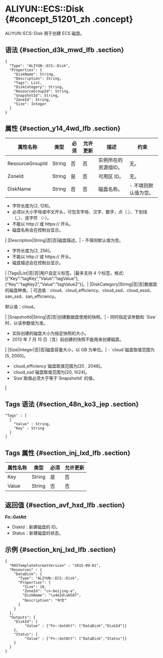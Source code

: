 # ALIYUN::ECS::Disk {#concept_51201_zh .concept}

ALIYUN::ECS::Disk 用于创建 ECS 磁盘。

## 语法 {#section_d3k_mwd_lfb .section}

``` {#codeblock_ffo_t4a_64k .language-json}
{
  "Type": "ALIYUN::ECS::Disk",
  "Properties": {
    "DiskName": String,
    "Description": String,
    "Tags": List,
    "DiskCategory": String,
    "ResourceGroupId": String,
    "SnapshotId": String,
    "ZoneId": String,
    "Size": Integer
  }
}
```

## 属性 {#section_y14_4wd_lfb .section}

|属性名称|类型|必须|允许更新|描述|约束|
|----|--|--|----|--|--|
|ResourceGroupId|String|否|否|实例所在的资源组ID。|无。|
|ZoneId|String|是|否|可用区 ID。|无。|
|DiskName|String|否|否|磁盘名称。| -   不填则默认值为空。
-   字符长度为\[2, 128\]。
-   必须以大小字母或中文开头，可包含字母、汉字、数字，点（.）、下划线 （\_）、连字符 （-）。
-   不能以 http:// 或 https:// 开头。
-   磁盘名称会在控制台显示。

 |
|Description|String|否|否|磁盘描述。| -   不填则默认值为空。
-   字符长度为\[2, 256\]。
-   不能以 http:// 或 https:// 开头。
-   磁盘描述会在控制台显示。

 |
|Tags|List|否|否|用户自定义标签。|最多支持 4 个标签，格式: \[\{“Key”:”tagKey”,”Value”:”tagValue”\},\{“Key”:”tagKey2”,”Value”:”tagValue2”\}\]。|
|DiskCategory|String|否|否|数据盘的磁盘种类。| 可选值：cloud、cloud\_efficiency、cloud\_ssd、cloud\_essd、san\_ssd、san\_efficiency。

 默认值：cloud。

 |
|SnapshotId|String|否|否|创建数据盘使用的快照。| -   同时指定该参数和 \`Size\`时，以该参数值为准。
-   实际创建的磁盘大小为指定快照的大小。
-   2013 年 7 月 15 日（含）前创建的快照不能用来创建磁盘。

 |
|Size|Integer|否|否|磁盘容量大小，以 GB 为单位。| -   \`cloud\`磁盘取值范围为\[5, 2000\]。
-   \`cloud\_efficiency\`磁盘取值范围为\[20 , 2048\]。
-   \`cloud\_ssd\`磁盘取值范围为\[20, 1024\]。
-   \`Size\`取值必须大于等于\`SnapshotId\` 的值。

 |

## Tags 语法 {#section_48n_ko3_jep .section}

``` {#codeblock_xim_uay_hy8 .language-json}
"Tags" : [
  {
    "Value" : String,
    "Key" : String
  }
]
```

## Tags 属性 {#section_inj_lxd_lfb .section}

|属性名称|类型|必须|允许更新|
|----|--|--|----|
|Key|String|是|否|
|Value|String|否|否|

## 返回值 {#section_avf_hxd_lfb .section}

**Fn::GetAtt**

-   DiskId：新建磁盘的 ID。
-   Status：新建磁盘的状态。

## 示例 {#section_knj_lxd_lfb .section}

``` {#codeblock_tfi_64b_v90 .language-json}
{
  "ROSTemplateFormatVersion" : "2015-09-01",
  "Resources" : {
    "DataDisk": {
      "Type": "ALIYUN::ECS::Disk",
      "Properties": {
        "Size": 10,
        "ZoneId": "cn-beijing-a",
        "DiskName": "\u4e2d\u6587",
        "Description": "中文"
      }
    }
  },
  "Outputs": {
    "DiskId": {
         "Value" : {"Fn::GetAtt": ["DataDisk","DiskId"]}
    },
    "Status": {
         "Value" : {"Fn::GetAtt": ["DataDisk","Status"]}
    }
  }
}
```

